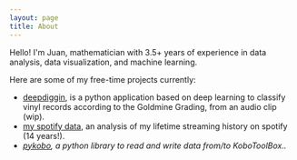 ```yaml
---
layout: page
title: About
---
```


<p class="message">
  Hello! <i class="fa-hand-peace-o"></i> I'm Juan, mathematician with 3.5+ years of experience in data analysis, data visualization, and machine learning.
</p>

Here are some of my free-time projects currently:

* <i class="fa-volume-up"></i> [deepdiggin](http://necolas.github.io/normalize.css/), is a python application based on deep learning to classify vinyl records according to the Goldmine Grading, from an audio clip (wip).
* <i class="fa fa-music"></i> [my spotify data](https://fontawesome.com/v4.7.0/), an analysis of my lifetime streaming history on spotify (14 years!).
* <i class="fa fa-code"> [pykobo](http://ianlunn.github.io/Hover/), a python library to read and write data from/to KoboToolBox..


